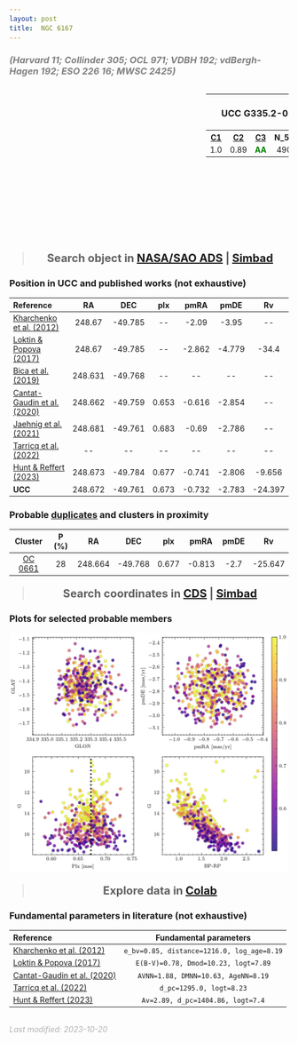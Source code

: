 ```yaml
---
layout: post
title:  NGC 6167
---
```

<h3><span style="color: #808080;"><i>(Harvard 11; Collinder 305; OCL 971; VDBH 192; vdBergh-Hagen 192; ESO 226 16; MWSC 2425)</i></span></h3>
<div style="display: flex; justify-content: space-between;">
 <div style="text-align: center;">
 <!-- Left block -->
 <div id="aladin-lite-div" style="width:355px;height:250px;"></div>
 <script type="text/javascript" src="https://aladin.cds.unistra.fr/AladinLite/api/v3/latest/aladin.js" charset="utf-8"></script>
 <script type="text/javascript">
   let aladin;
   A.init.then(() => {
      aladin = A.aladin('#aladin-lite-div', {survey: "P/DSS2/color", fov:0.217, target: "248.672 -49.761"});
   });
 </script>
</div>
<!-- Left block -->

<table style="text-align: center; width:355px;height:250px;">
  <!-- Row 1 (title) -->
  <tr>
    <td colspan="5"><h3>UCC G335.2-01.4a</h3></td>
  </tr>
  <!-- Row 2 -->
  <tr>
    <th><a href="https://ucc.ar/faq#what-are-the-c1-c2-and-c3-parameters" title="Photometric class">C1</a></th>
    <th><a href="https://ucc.ar/faq#what-are-the-c1-c2-and-c3-parameters" title="Density class">C2</a></th>
    <th><a href="https://ucc.ar/faq#what-are-the-c1-c2-and-c3-parameters" title="Combined class">C3</a></th>
    <th><div title="Stars with membership probability >50%">N_50</div></th>
    <th><div title="Radius that contains half the members [arcmin]">r_50</div></th>
  </tr>
  <!-- Row 3 -->
  <tr>
    <td>1.0</td>
    <td>0.89</td>
    <td><span style="color: green; font-weight: bold;">A</span><span style="color: green; font-weight: bold;">A</span></td>
    <td>490</td>
    <td>6.5</td>
  </tr>
</table>
</div>

> <p style="text-align:center; font-weight: bold; font-size:20px">Search object in <a href="https://ui.adsabs.harvard.edu/search/q=%20collection%3Aastronomy%20body%3A%22NGC%206167%22&sort=date%20desc%2C%20bibcode%20desc&p_=0" target="_blank">NASA/SAO ADS</a> | <a href="http://simbad.cds.unistra.fr/simbad/sim-id-refs?Ident=ngc6167" target="_blank">Simbad</a></p>


### Position in UCC and published works (not exhaustive)

| Reference    | RA    | DEC   | plx  | pmRA  | pmDE   |  Rv  |
| :---         | :---: | :---: | :---: | :---: | :---: | :---: |
|[Kharchenko et al. (2012)](https://ui.adsabs.harvard.edu/abs/2012A%26A...543A.156K) | 248.67 | -49.785 | -- | -2.09 | -3.95 | -- |
|[Loktin & Popova (2017)](https://ui.adsabs.harvard.edu/abs/2017AstBu..72..257L/abstract) | 248.67 | -49.785 | -- | -2.862 | -4.779 | -34.4 |
|[Bica et al. (2019)](https://ui.adsabs.harvard.edu/abs/2019AJ....157...12B/abstract) | 248.631 | -49.768 | -- | -- | -- | -- |
|[Cantat-Gaudin et al. (2020)](https://ui.adsabs.harvard.edu/abs/2020A%26A...640A...1C) | 248.662 | -49.759 | 0.653 | -0.616 | -2.854 | -- |
|[Jaehnig et al. (2021)](https://ui.adsabs.harvard.edu/abs/2021ApJ...923..129J/abstract) | 248.681 | -49.761 | 0.683 | -0.69 | -2.786 | -- |
|[Tarricq et al. (2022)](https://ui.adsabs.harvard.edu/abs/2022A%26A...659A..59T/abstract) | -- | -- | -- | -- | -- | -- |
|[Hunt & Reffert (2023)](https://ui.adsabs.harvard.edu/abs/2023arXiv230313424H/abstract) | 248.673 | -49.784 | 0.677 | -0.741 | -2.806 | -9.656 |
| **UCC** |248.672 | -49.761 | 0.673 | -0.732 | -2.783 | -24.397 |


### Probable <a href="https://ucc.ar/faq#probable-duplicates" title="See FAQ for definition of proximity">duplicates</a> and clusters in proximity

| Cluster | P (%) | RA    | DEC   | plx   | pmRA  | pmDE  | Rv    |
| :---:   | :---: | :---: | :---: | :---: | :---: | :---: | :---: |
|[OC 0661](https://ucc.ar/_clusters/oc0661/)| 28 | 248.664 | -49.768 | 0.677 | -0.813 | -2.7 | -25.647 |

> <p style="text-align:center; font-weight: bold; font-size:20px">Search coordinates in <a href="http://cdsportal.u-strasbg.fr/?target=248.672%20-49.761" target="_blank">CDS</a> | <a href="https://simbad.cds.unistra.fr/mobile/object_list.html?coord=248.672%20-49.761&output=json&radius=5&userEntry=ngc6167" target="_blank">Simbad</a></p>

### Plots for selected probable members

![CLUSTER](https://raw.githubusercontent.com/ucc23/Q4N/main/plots/ngc6167.webp)


> <p style="text-align:center; font-weight: bold; font-size:20px">Explore data in <a href="https://colab.research.google.com/github/UCC23/Q4N/blob/master/notebooks/ngc6167.ipynb" target="_blank">Colab</a></p>


### Fundamental parameters in literature (not exhaustive)

| Reference |  Fundamental parameters |
| :---         |     :---:      |
| [Kharchenko et al. (2012)](https://ui.adsabs.harvard.edu/abs/2012A%26A...543A.156K) | `e_bv=0.85, distance=1216.0, log_age=8.19` |
| [Loktin & Popova (2017)](https://ui.adsabs.harvard.edu/abs/2017AstBu..72..257L/abstract) | `E(B-V)=0.78, Dmod=10.23, logt=7.89` |
| [Cantat-Gaudin et al. (2020)](https://ui.adsabs.harvard.edu/abs/2020A%26A...640A...1C) | `AVNN=1.88, DMNN=10.63, AgeNN=8.19` |
| [Tarricq et al. (2022)](https://ui.adsabs.harvard.edu/abs/2022A%26A...659A..59T/abstract) | `d_pc=1295.0, logt=8.23` |
| [Hunt & Reffert (2023)](https://ui.adsabs.harvard.edu/abs/2023arXiv230313424H/abstract) | `Av=2.89, d_pc=1404.86, logt=7.4` |

<br>
<font color="b3b1b1"><i>Last modified: 2023-10-20</i></font>
